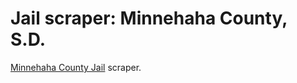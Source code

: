 Jail scraper: Minnehaha County, S.D.
==============

<a href="http://web.minnehahacounty.org:9000/dept/so/jail/jail_inmate_info.php?pageNum_rsGetInmate=0" target="_blank">Minnehaha County Jail</a> scraper.
